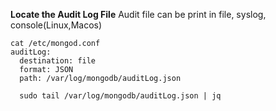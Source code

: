 **Locate the Audit Log File**
Audit file can be print in file, syslog, console(Linux,Macos)

    cat /etc/mongod.conf
    auditLog:
      destination: file
      format: JSON
      path: /var/log/mongodb/auditLog.json
    
      sudo tail /var/log/mongodb/auditLog.json | jq
